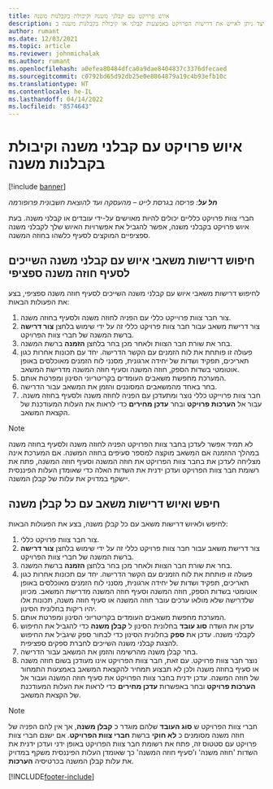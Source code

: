 ```yaml
---
title: איוש פרויקט עם קבלני משנה וקיבולת בקבלנות משנה
description: נושא זה מסביר כיצד ניתן לאייש את דרישות הפרויקט באמצעות קבלני או קיבולת בקבלנות משנה ב- Dynamics 365 Project Operations‏ Microsoft.
author: rumant
ms.date: 12/03/2021
ms.topic: article
ms.reviewer: johnmichalak
ms.author: rumant
ms.openlocfilehash: a0efea80484dfca0a9dae8404837c3376dfecaed
ms.sourcegitcommit: c0792bd65d92db25e0e8864879a19c4b93efb10c
ms.translationtype: HT
ms.contentlocale: he-IL
ms.lasthandoff: 04/14/2022
ms.locfileid: "8574643"
---
```

# <a name="staffing-a-project-with-contract-workers-and-subcontracted-capacity"></a>איוש פרויקט עם קבלני משנה וקיבולת בקבלנות משנה

[!include [banner](../../includes/dataverse-preview.md)]

_**חל על**: פריסה בגרסת לייט – מהעסקה ועד להוצאת חשבונית פרופורמה_

חברי צוות פרויקט כלליים יכולים להיות מאוישים על-ידי עובדים או קבלני משנה. בעת איוש פרויקט בקבלני משנה, אפשר להגביל את אפשרויות האיוש שלך לקבלני משנה ספציפיים המוקצים לסעיף כלשהו בחוזה המשנה. 

## <a name="search-for-staff-resource-requirements-with-contract-workers-that-belong-to-a-specific-subcontract-line"></a>חיפוש דרישות משאבי איוש עם קבלני משנה השייכים לסעיף חוזה משנה ספציפי

לחיפוש דרישות משאבי איוש עם קבלני משנה השייכים לסעיף חוזה משנה ספציפי, בצע את הפעולות הבאות:

1. צור חבר צוות פרוייקט כללי עם הפניה לחוזה משנה ולסעיף בחוזה משנה.
2. צור דרישת משאב עבור חבר צוות פרויקט כללי זה על ידי שימוש בלחצן **צור דרישה** ברשת המשנה של חברי צוות הפרויקט.
3. בחר את שורת חבר הצוות ולאחר מכן בחר בלחצן **הזמנה** ברשת המשנה. 
4. פעולה זו פותחת את לוח הזמנים עם הקשר הדרישה. יחד עם תכונות אחרות כגון תאריכים, תפקיד ושדות של יחידה ארגונית, מסנני לוח הזמנים מאוכלסים באופן אוטומטי בשדות הספק, חוזה המשנה וסעיף חוזה המשנה מדרישת המשאב.
5. המערכת מחפשת משאבים העומדים בקריטריוני הסינון ומפרטת אותם. 
6. בחר באחד מהמשאבים המסוננים והזמן את המשאב עבור הדרישה. 
7. חבר צוות פרוייקט כללי נוצר ומתעדכן עם הפניה לחוזה משנה ולסעיף בחוזה משנה. עבור אל **הערכות פרויקט** ובחר **עדכן מחירים** כדי לראות את העלות המעודכנת של הקצאת המשאב. 

> [!NOTE]
> לא תמיד אפשר לעדכן בחבר צוות הפרויקט הפניה לחוזה משנה ולסעיף בחוזה משנה במהלך ההזמנה אם המשאב מוקצה למספר סעיפים בחוזה המשנה. אם המערכת אינה מצליחה לעדכן את בחבר צוות הפרויקט את חוזה המשנה וסעיף חוזה המשנה, פתח את רשומת חבר צוות הפרויקט ועדכן ידנית את השדות האלה כדי שאומדן העלות הפיננסית יישקף במדויק את עלות של קבלן המשנה.

## <a name="search-for-and-staff-resource-requirements-with-any-contract-worker"></a>חיפש ואיוש דרישות משאב עם כל קבלן משנה

לחיפש ולאיוש דרישות משאב עם כל קבלן משנה, בצע את הפעולות הבאות:

1. צור חבר צוות פרויקט כללי.
2. צור דרישת משאב עבור חבר צוות פרויקט כללי זה על ידי שימוש בלחצן **צור דרישה** ברשת המשנה של חברי צוות הפרויקט.
3. בחר את שורת חבר הצוות ולאחר מכן בחר בלחצן **הזמנה** ברשת המשנה. 
4. פעולה זו פותחת את לוח הזמנים עם הקשר הדרישה. יחד עם תכונות אחרות כגון תאריכים, תפקיד ושדות של יחידה ארגונית, מסנני לוח הזמנים מאוכלסים באופן אוטומטי בשדות הספק, חוזה המשנה וסעיף חוזה המשנה מדרישת המשאב. מכיוון שלדרישה שלא מולאו ערכים עובר חוזה המשנה או סעיף חוזה משנה, תכונות אלו יהיו ריקות בחלונית הסינון.
5. המערכת מחפשת משאבים העומדים בקריטריוני הסינון ומפרטת אותם.
6. עדכן את השדה **סוג עובד** בחלונית הסינון ל **קבלן משנה** כדי להגביל את החיפוש לקבלני משנה. עדכן את **ספק** בחלונית הסינון כדי לבחור ספק שיגביל את החיפוש להצגת קבלני משנה השייכים לחברת ספקים ספציפית.
7. בחר קבלן משנה מהרשימה והזמן את המשאב עבור הדרישה.
8. נוצר חבר צוות פרויקט. עם זאת, חבר צוות הפרויקט אינו מעודכן בשום חוזה משנה או סעיף בחוזה משנה ולכן לא תבצוע תמחיר להקצאת המשאב באמצעות התמחור של חוזה המשנה. עדכן ידנית בחבר צוות הפרויקט את סעיף חוזה המשנה ועבור אל **הערכות פרויקט** ובחר באפשרות **עדכן מחירים** כדי לראות את העלות המעודכנת של הקצאת המשאב.

> [!NOTE]
> חברי צוות הפרויקט ש **סוג העובד** שלהם מוגדר כ **קבלן משנה**, אך אין להם הפניה של חוזה משנה מסומנים כ **לא חוקי** ברשת **חברי צוות הפרויקט**. אם ישנם חברי צוות פרויקט עם סטטוס זה, פתח את רשומת חבר צוות הפרויקט באופן ידני ועדכן ידנית את השדות 'חוזה משנה' ו'סעיף חוזה המשנה' כך שאומדן העלות הפיננסית משקף במדויק את עלות קבלן המשנה בכרטיסיה **הערכות**. 


[!INCLUDE[footer-include](../../includes/footer-banner.md)]
